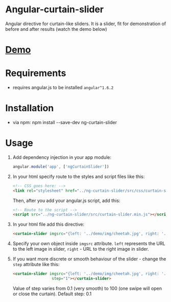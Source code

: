 # Angular-curtain-slider
Angular directive for curtain-like sliders. It is a slider, fit for demonstration of before and after results (watch the demo below)

# [Demo](https://zavrakv.github.io/angular-curtain-slider/)

# Requirements 

* requires angular.js to be installed `angular^1.6.2`

# Installation

* via npm: npm install --save-dev ng-curtain-slider

# Usage

1. Add dependency injection in your app module:
    
   ```JavaScript
   angular.module('app', ['ngCurtainSlider'])
   ```
   
2. In your html specify route to the styles and script files like this:
   
   ```HTML
   <!-- CSS goes here: -->
   <link rel="stylesheet" href="../ng-curtain-slider/src/css/curtain-slider.min.css">   
   ```
   Then, after you add your angular.js script, add this:
   ```HTML
   <!-- Route to the script -->
   <script src="../ng-curtain-slider/src/curtain-slider.min.js"></script>
    ```

3. In your html file add this directive:

   ```HTML
   <curtain-slider imgsrc="{left: '../demo/img/cheetah.jpg', right: '../demo/img/tree.jpg'}"></curtain-slider>
   ```
  
4. Specify your own object inside `imgsrc` attribute. `left` represents the URL to the left image in slider, `right` - URL to the right  image in slider.

5. If you want more discrete or smooth behaviour of the slider - change the `step` attribute like this:

   ```HTML
   <curtain-slider imgsrc="{left: '../demo/img/cheetah.jpg', right: '../demo/img/tree.jpg'}" 
                    step="1"></curtain-slider>
   ```
   Value of step varies from 0.1 (very smooth) to 100 (one swipe will open or close the curtain). Default step: 0.1
